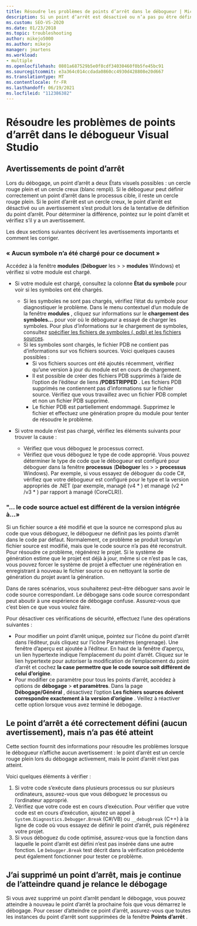 ```yaml
---
title: Résoudre les problèmes de points d’arrêt dans le débogueur | Microsoft Docs
description: Si un point d’arrêt est désactivé ou n’a pas pu être défini, il est affiché sous la forme d’un cercle vide. Consultez cette page pour obtenir des informations sur les problèmes qui peuvent se produire lors de la définition de points d’arrêt.
ms.custom: SEO-VS-2020
ms.date: 01/23/2018
ms.topic: troubleshooting
author: mikejo5000
ms.author: mikejo
manager: jmartens
ms.workload:
- multiple
ms.openlocfilehash: 0801a687529b5e0f8cdf34030460f0b5fe45bc91
ms.sourcegitcommit: e3a364c014ccdada0860cc4930d428808e20d667
ms.translationtype: MT
ms.contentlocale: fr-FR
ms.lasthandoff: 06/19/2021
ms.locfileid: "112386382"
---
```

# <a name="troubleshoot-breakpoints-in-the-visual-studio-debugger"></a>Résoudre les problèmes de points d’arrêt dans le débogueur Visual Studio

## <a name="breakpoint-warnings"></a>Avertissements de point d’arrêt

Lors du débogage, un point d’arrêt a deux États visuels possibles : un cercle rouge plein et un cercle creux (blanc rempli). Si le débogueur peut définir correctement un point d’arrêt dans le processus cible, il reste un cercle rouge plein. Si le point d’arrêt est un cercle creux, le point d’arrêt est désactivé ou un avertissement s’est produit lors de la tentative de définition du point d’arrêt. Pour déterminer la différence, pointez sur le point d’arrêt et vérifiez s’il y a un avertissement.

Les deux sections suivantes décrivent les avertissements importants et comment les corriger.

### <a name="no-symbols-have-been-loaded-for-this-document"></a>« Aucun symbole n’a été chargé pour ce document »

Accédez à la fenêtre **modules** (**Déboguer** les  >    >  **modules** Windows) et vérifiez si votre module est chargé.
* Si votre module est chargé, consultez la colonne **État du symbole** pour voir si les symboles ont été chargés.
  * Si les symboles ne sont pas chargés, vérifiez l’état du symbole pour diagnostiquer le problème. Dans le menu contextuel d’un module de la fenêtre **modules** , cliquez sur informations sur le **chargement des symboles...** pour voir où le débogueur a essayé de charger les symboles. Pour plus d’informations sur le chargement de symboles, consultez [spécifier les fichiers de symboles (. pdb) et les fichiers sources](../debugger/specify-symbol-dot-pdb-and-source-files-in-the-visual-studio-debugger.md).
  * Si les symboles sont chargés, le fichier PDB ne contient pas d’informations sur vos fichiers sources. Voici quelques causes possibles :
    * Si vos fichiers sources ont été ajoutés récemment, vérifiez qu’une version à jour du module est en cours de chargement.
    * Il est possible de créer des fichiers PDB supprimés à l’aide de l’option de l’éditeur de liens **/PDBSTRIPPED** . Les fichiers PDB supprimés ne contiennent pas d’informations sur le fichier source. Vérifiez que vous travaillez avec un fichier PDB complet et non un fichier PDB supprimé.
    * Le fichier PDB est partiellement endommagé. Supprimez le fichier et effectuez une génération propre du module pour tenter de résoudre le problème.

* Si votre module n’est pas chargé, vérifiez les éléments suivants pour trouver la cause :
  * Vérifiez que vous déboguez le processus correct.
  * Vérifiez que vous déboguez le type de code approprié. Vous pouvez déterminer le type de code que le débogueur est configuré pour déboguer dans la fenêtre **processus** (**Déboguer** les  >    >  **processus** Windows). Par exemple, si vous essayez de déboguer du code C#, vérifiez que votre débogueur est configuré pour le type et la version appropriés de .NET (par exemple, managé (v4 \* ) et managé (v2 \* /v3 \* ) par rapport à managé (CoreCLR)).

### <a name="-the-current-source-code-is-different-from-the-version-built-into"></a>"… le code source actuel est différent de la version intégrée à...»

Si un fichier source a été modifié et que la source ne correspond plus au code que vous déboguez, le débogueur ne définit pas les points d’arrêt dans le code par défaut. Normalement, ce problème se produit lorsqu’un fichier source est modifié, mais que le code source n’a pas été reconstruit. Pour résoudre ce problème, régénérez le projet. Si le système de génération estime que le projet est déjà à jour, même si ce n’est pas le cas, vous pouvez forcer le système de projet à effectuer une régénération en enregistrant à nouveau le fichier source ou en nettoyant la sortie de génération du projet avant la génération.

Dans de rares scénarios, vous souhaiterez peut-être déboguer sans avoir le code source correspondant. Le débogage sans code source correspondant peut aboutir à une expérience de débogage confuse. Assurez-vous que c’est bien ce que vous voulez faire.

Pour désactiver ces vérifications de sécurité, effectuez l’une des opérations suivantes :
* Pour modifier un point d’arrêt unique, pointez sur l’icône du point d’arrêt dans l’éditeur, puis cliquez sur l’icône Paramètres (engrenage). Une fenêtre d’aperçu est ajoutée à l’éditeur. En haut de la fenêtre d’aperçu, un lien hypertexte indique l’emplacement du point d’arrêt. Cliquez sur le lien hypertexte pour autoriser la modification de l’emplacement du point d’arrêt et cochez **la case permettre que le code source soit différent de celui d’origine**.
* Pour modifier ce paramètre pour tous les points d’arrêt, accédez à options de **débogage**  >  **et paramètres**. Dans la page **Débogage/Général** , désactivez l’option **Les fichiers sources doivent correspondre exactement à la version d’origine** . Veillez à réactiver cette option lorsque vous avez terminé le débogage.

## <a name="the-breakpoint-was-successfully-set-no-warning-but-didnt-hit"></a>Le point d’arrêt a été correctement défini (aucun avertissement), mais n’a pas été atteint

Cette section fournit des informations pour résoudre les problèmes lorsque le débogueur n’affiche aucun avertissement : le point d’arrêt est un cercle rouge plein lors du débogage activement, mais le point d’arrêt n’est pas atteint.

Voici quelques éléments à vérifier :
1. Si votre code s’exécute dans plusieurs processus ou sur plusieurs ordinateurs, assurez-vous que vous déboguez le processus ou l’ordinateur approprié.
2. Vérifiez que votre code est en cours d’exécution. Pour vérifier que votre code est en cours d’exécution, ajoutez un appel à `System.Diagnostics.Debugger.Break` (C#/VB) ou `__debugbreak` (C++) à la ligne de code où vous essayez de définir le point d’arrêt, puis régénérez votre projet.
3. Si vous déboguez du code optimisé, assurez-vous que la fonction dans laquelle le point d’arrêt est défini n’est pas insérée dans une autre fonction. Le `Debugger.Break` test décrit dans la vérification précédente peut également fonctionner pour tester ce problème.

## <a name="i-deleted-a-breakpoint-but-i-continue-to-hit-it-when-i-start-debugging-again"></a>J’ai supprimé un point d’arrêt, mais je continue de l’atteindre quand je relance le débogage

Si vous avez supprimé un point d’arrêt pendant le débogage, vous pouvez atteindre à nouveau le point d’arrêt la prochaine fois que vous démarrez le débogage. Pour cesser d’atteindre ce point d’arrêt, assurez-vous que toutes les instances du point d’arrêt sont supprimées de la fenêtre **Points d’arrêt** .
